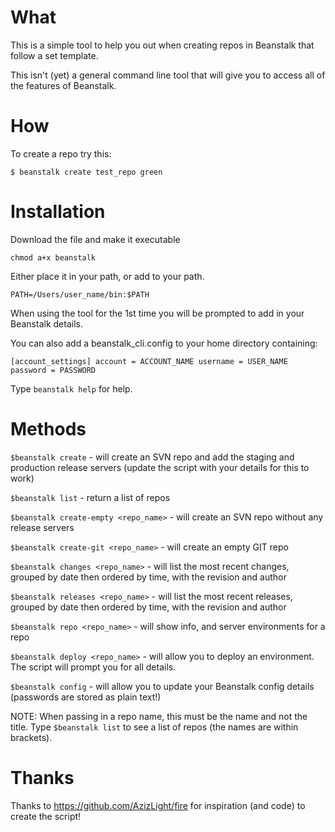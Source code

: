 What
===

This is a simple tool to help you out when creating repos in Beanstalk that follow a set template.

This isn't (yet) a general command line tool that will give you to access all of the features of Beanstalk.

How
===

To create a repo try this:

`$ beanstalk create test_repo green`

Installation
=======

Download the file and make it executable

`chmod a+x beanstalk`

Either place it in your path, or add to your path.

`PATH=/Users/user_name/bin:$PATH`

When using the tool for the 1st time you will be prompted to add in your Beanstalk details.

You can also add a beanstalk_cli.config to your home directory containing:

`[account_settings]
account = ACCOUNT_NAME
username = USER_NAME
password = PASSWORD`

Type `beanstalk help` for help.

Methods
=====

`$beanstalk create` - will create an SVN repo and add the staging and production release servers (update the script with your details for this to work)

`$beanstalk list` - return a list of repos

`$beanstalk create-empty <repo_name>` - will create an SVN repo without any release servers

`$beanstalk create-git <repo_name>` - will create an empty GIT repo

`$beanstalk changes <repo_name>` - will list the most recent changes, grouped by date then ordered by time, with the revision and author

`$beanstalk releases <repo_name>` - will list the most recent releases, grouped by date then ordered by time, with the revision and author

`$beanstalk repo <repo_name>` - will show info, and server environments for a repo

`$beanstalk deploy <repo_name>` - will allow you to deploy an environment. The script will prompt you for all details.

`$beanstalk config` - will allow you to update your Beanstalk config details (passwords are stored as plain text!)

NOTE: When passing in a repo name, this must be the name and not the title. Type `$beanstalk list` to see a list of repos (the names are within brackets).

Thanks
=====

Thanks to https://github.com/AzizLight/fire for inspiration (and code) to create the script!